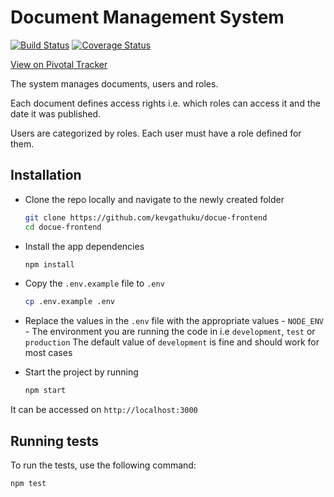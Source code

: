 # Document Management System

[![Build Status](https://travis-ci.org/kevgathuku/docue-frontend.svg?branch=develop)](https://travis-ci.org/kevgathuku/docue-frontend)    [![Coverage Status](https://coveralls.io/repos/github/kevgathuku/docue-frontend/badge.svg?branch=develop)](https://coveralls.io/github/kevgathuku/docue-frontend?branch=develop)

[View on Pivotal Tracker](https://www.pivotaltracker.com/n/projects/1515788)

The system manages documents, users and roles.

Each document defines access rights i.e. which roles can access it and the date it was published.

Users are categorized by roles. Each user must have a role defined for them.

## Installation

- Clone the repo locally and navigate to the newly created folder

    ```bash
    git clone https://github.com/kevgathuku/docue-frontend
    cd docue-frontend
    ```

 - Install the app dependencies

    ```bash
    npm install
    ```

 - Copy the `.env.example` file to `.env`

     ```bash
     cp .env.example .env
     ```

 - Replace the values in the `.env` file with the appropriate values
         - `NODE_ENV` - The environment you are running the code in i.e `development`, `test` or `production`
             The default value of `development` is fine and should work for most cases

 - Start the project by running

    ```bash
    npm start
    ```

  It can be accessed on `http://localhost:3000`

## Running tests

To run the tests, use the following command:

```bash
npm test
```
